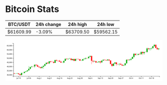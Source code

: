 # Bitcoin Stats

BTC/USDT|24h change|24h high|24h low|
|---|---|---|---|
|$61609.99|-3.09%|$63709.50|$59562.15|

<img src="./chart.svg">
